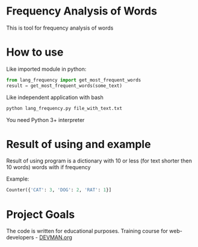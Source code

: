 # Frequency Analysis of Words

This is tool for frequency analysis of words

# How to use
Like imported module in python:
```python
from lang_frequency import get_most_frequent_words
result = get_most_frequent_words(some_text)
```

Like independent application with bash
```bash
python lang_frequency.py file_with_text.txt
```
You need Python 3+ interpreter

# Result of using and example

Result of using program is a dictionary with 10 or less (for text shorter then 10 words) words with if frequency

Example:

```python
Counter({'CAT': 3, 'DOG': 2, 'RAT': 1}]
```

# Project Goals

The code is written for educational purposes. Training course for web-developers - [DEVMAN.org](https://devman.org)
